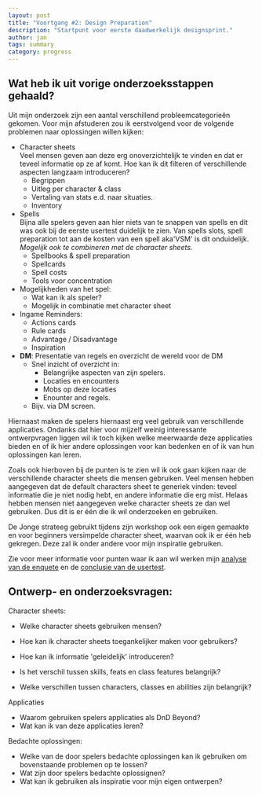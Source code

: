 ```yaml
---
layout: post
title: "Voortgang #2: Design Preparation"
description: "Startpunt voor eerste daadwerkelijk designsprint."
author: jan
tags: summary
category: progress
---
```



## Wat heb ik uit vorige onderzoeksstappen gehaald?

Uit mijn onderzoek zijn een aantal verschillend probleemcategorieën gekomen. Voor mijn afstuderen zou ik eerstvolgend voor de volgende problemen naar oplossingen willen kijken:

- Character sheets  
	Veel mensen geven aan deze erg onoverzichtelijk te vinden en dat er teveel informatie op ze af komt. Hoe kan ik dit filteren of verschillende aspecten langzaam introduceren?
    - Begrippen
    - Uitleg per character & class
    - Vertaling van stats e.d. naar situaties.
    - Inventory
- Spells  
	Bijna alle spelers geven aan hier niets van te snappen van spells en dit was ook bij de eerste usertest duidelijk te zien. Van spells slots, spell preparation tot aan de kosten van een spell aka'VSM' is dit onduidelijk. _Mogelijk ook te combineren met de character sheets._
    - Spellbooks & spell preparation
    - Spellcards
    - Spell costs
    - Tools voor concentration
- Mogelijkheden van het spel:  
	- Wat kan ik als speler?
	- Mogelijk in combinatie met character sheet
- Ingame Reminders:
	- Actions cards
	- Rule cards
	- Advantage / Disadvantage
	- Inspiration
- **DM**: Presentatie van regels en overzicht de wereld voor de DM
	- Snel inzicht of overzicht in:
		- Belangrijke aspecten van zijn spelers.
		- Locaties en encounters
		- Mobs op deze locaties
		- Enounter and regels.
	- Bijv. via DM screen.

Hiernaast maken de spelers hiernaast erg veel gebruik van verschillende applicaties. Ondanks dat hier voor mijzelf weinig interessante ontwerpvragen liggen wil ik toch kijken welke meerwaarde deze applicaties bieden en of ik hier andere oplossingen voor kan bedenken en of ik van hun oplossingen kan leren. 

Zoals ook hierboven bij de punten is te zien wil ik ook gaan kijken naar de verschillende character sheets die mensen gebruiken. Veel mensen hebben aangegeven dat de default characters sheet te generiek vinden: teveel informatie die je niet nodig hebt, en andere informatie die erg mist. Helaas hebben mensen niet aangegeven welke character sheets ze dan wel gebruiken. Dus dit is er één die ik wil onderzoeken en gebruiken. 

De Jonge strateeg gebruikt tijdens zijn workshop ook een eigen gemaakte en voor beginners versimpelde character sheet, waarvan ook ik er één heb gekregen. Deze zal ik onder andere voor mijn inspiratie gebruiken.

Zie voor meer informatie voor punten waar ik aan wil werken mijn [analyse van de enquete]({{site.url}}/research/2019/02/18/Analyse_Enquete_Problemen.html) en de [conclusie van de usertest]({{site.url}}/research/2019/02/22/Samenvatting-van-User-Test.html). 

## Ontwerp- en onderzoeksvragen:
 
Character sheets:
 - Welke character sheets gebruiken mensen?
 - Hoe kan ik character sheets toegankelijker maken voor gebruikers?
 - Hoe kan ik informatie 'geleidelijk' introduceren?

 - Is het verschil tussen skills, feats en class features belangrijk?
 - Welke verschillen tussen characters, classes en abilities zijn belangrijk?

 Applicaties
 - Waarom gebruiken spelers applicaties als DnD Beyond?
 - Wat kan ik van deze applicaties leren?

 Bedachte oplossingen:
 - Welke van de door spelers bedachte oplossingen kan ik gebruiken om bovenstaande problemen op te lossen?
 - Wat zijn door spelers bedachte oplossignen?
 - Wat kan ik gebruiken als inspiratie voor mijn eigen ontwerpen?
